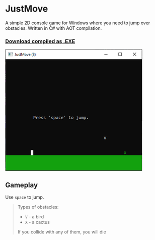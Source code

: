 # JustMove
A simple 2D console game for Windows where you need to jump over obstacles. Written in C# with AOT compilation.

### [Download compiled as .EXE](https://github.com/DosX-dev/JustMove-game/releases/tag/Builds)

![](JustMove.png)

## Gameplay
Use `space` to jump.

> Types of obstacles:
> * `V` - a bird
> * `X` - a cactus
>
> If you collide with any of them, you will die